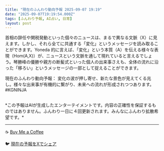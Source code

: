 ```yaml
---
title: "現在のふんわり動向予報 2025-09-07 19:19"
date: "2025-09-07T19:19:54.000Z"
tags: [ふんわり予報, AI占い, 日常]
layout: post
---
```


首相の辞任や関税発動といった個々のニュースは、まるで異なる文脈（X）に見えます。しかし、それら全てに共通する「変化」というメッセージを読み取ることができます。Yoneda 的に言えば、「変化」という本質（A）を伝える様々な表現（Hom(A,X)）が、ニュースという文脈を通して現れていると言えるでしょう。琴勝峰の優勝や親方の断髪式といった個人の出来事さえも、全体の流れに沿った「移ろい」というメッセージの一部として捉えることができます。

現在のふんわり動向予報：
変化の波が押し寄せ、新たな景色が見えてくる兆し。様々な出来事が有機的に繋がり、未来への流れが形成されつつあります。#KGNINJA

<br>
*この予報はAIが生成したエンターテイメントです。内容の正確性を保証するものではありません。ふんわり一日に４回更新されます。みんなにふんわり拡散希望です。*

---
☕️ [Buy Me a Coffee](https://www.buymeacoffee.com/kgninja)

🐦 [現在の予報をXでシェア](https://twitter.com/intent/tweet?text=%E7%8F%BE%E5%9C%A8%E3%81%AE%E3%81%B5%E3%82%93%E3%82%8F%E3%82%8A%E4%BA%88%E5%A0%B1%3A%20%E3%80%8C%E9%A6%96%E7%9B%B8%E3%81%AE%E8%BE%9E%E4%BB%BB%E3%82%84%E9%96%A2%E7%A8%8E%E7%99%BA%E5%8B%95%E3%81%A8%E3%81%84%E3%81%A3%E3%81%9F%E5%80%8B%E3%80%85%E3%81%AE%E3%83%8B%E3%83%A5%E3%83%BC%E3%82%B9%E3%81%AF%E3%80%81%E3%81%BE%E3%82%8B%E3%81%A7%E7%95%B0%E3%81%AA%E3%82%8B%E6%96%87%E8%84%88%EF%BC%88X%EF%BC%89%E3%81%AB%E8%A6%8B%E3%81%88%E3%81%BE%E3%81%99%E3%80%82%E3%80%8D%23KGNINJA%20%E7%B6%9A%E3%81%8D%E3%81%AF%E3%83%96%E3%83%AD%E3%82%B0%E3%81%A7%EF%BC%81%F0%9F%91%87&url=https%3A%2F%2Fkg-ninja.github.io%2FFunwariyoso%2F)
